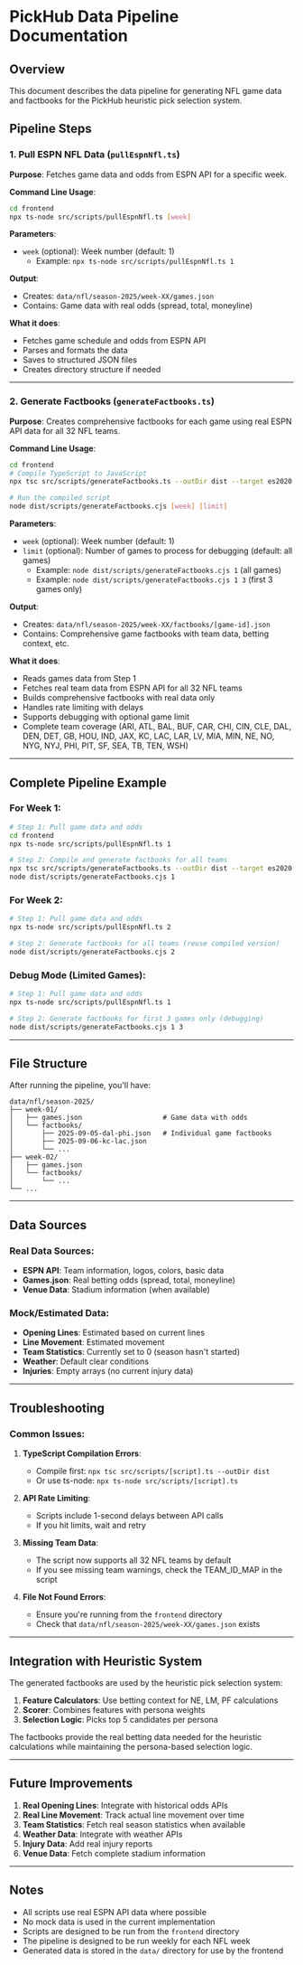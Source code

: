 # PickHub Data Pipeline Documentation

## Overview
This document describes the data pipeline for generating NFL game data and factbooks for the PickHub heuristic pick selection system.

## Pipeline Steps

### 1. Pull ESPN NFL Data (`pullEspnNfl.ts`)
**Purpose**: Fetches game data and odds from ESPN API for a specific week.

**Command Line Usage**:
```bash
cd frontend
npx ts-node src/scripts/pullEspnNfl.ts [week]
```

**Parameters**:
- `week` (optional): Week number (default: 1)
  - Example: `npx ts-node src/scripts/pullEspnNfl.ts 1`

**Output**:
- Creates: `data/nfl/season-2025/week-XX/games.json`
- Contains: Game data with real odds (spread, total, moneyline)

**What it does**:
- Fetches game schedule and odds from ESPN API
- Parses and formats the data
- Saves to structured JSON files
- Creates directory structure if needed

---

### 2. Generate Factbooks (`generateFactbooks.ts`)
**Purpose**: Creates comprehensive factbooks for each game using real ESPN API data for all 32 NFL teams.

**Command Line Usage**:
```bash
cd frontend
# Compile TypeScript to JavaScript
npx tsc src/scripts/generateFactbooks.ts --outDir dist --target es2020 --module commonjs --esModuleInterop

# Run the compiled script
node dist/scripts/generateFactbooks.cjs [week] [limit]
```

**Parameters**:
- `week` (optional): Week number (default: 1)
- `limit` (optional): Number of games to process for debugging (default: all games)
  - Example: `node dist/scripts/generateFactbooks.cjs 1` (all games)
  - Example: `node dist/scripts/generateFactbooks.cjs 1 3` (first 3 games only)

**Output**:
- Creates: `data/nfl/season-2025/week-XX/factbooks/[game-id].json`
- Contains: Comprehensive game factbooks with team data, betting context, etc.

**What it does**:
- Reads games data from Step 1
- Fetches real team data from ESPN API for all 32 NFL teams
- Builds comprehensive factbooks with real data only
- Handles rate limiting with delays
- Supports debugging with optional game limit
- Complete team coverage (ARI, ATL, BAL, BUF, CAR, CHI, CIN, CLE, DAL, DEN, DET, GB, HOU, IND, JAX, KC, LAC, LAR, LV, MIA, MIN, NE, NO, NYG, NYJ, PHI, PIT, SF, SEA, TB, TEN, WSH)

---

## Complete Pipeline Example

### For Week 1:
```bash
# Step 1: Pull game data and odds
cd frontend
npx ts-node src/scripts/pullEspnNfl.ts 1

# Step 2: Compile and generate factbooks for all teams
npx tsc src/scripts/generateFactbooks.ts --outDir dist --target es2020 --module commonjs --esModuleInterop
node dist/scripts/generateFactbooks.cjs 1
```

### For Week 2:
```bash
# Step 1: Pull game data and odds
npx ts-node src/scripts/pullEspnNfl.ts 2

# Step 2: Generate factbooks for all teams (reuse compiled version)
node dist/scripts/generateFactbooks.cjs 2
```

### Debug Mode (Limited Games):
```bash
# Step 1: Pull game data and odds
npx ts-node src/scripts/pullEspnNfl.ts 1

# Step 2: Generate factbooks for first 3 games only (debugging)
node dist/scripts/generateFactbooks.cjs 1 3
```

---

## File Structure

After running the pipeline, you'll have:
```
data/nfl/season-2025/
├── week-01/
│   ├── games.json                    # Game data with odds
│   └── factbooks/
│       ├── 2025-09-05-dal-phi.json   # Individual game factbooks
│       ├── 2025-09-06-kc-lac.json
│       └── ...
├── week-02/
│   ├── games.json
│   └── factbooks/
│       └── ...
└── ...
```

---

## Data Sources

### Real Data Sources:
- **ESPN API**: Team information, logos, colors, basic data
- **Games.json**: Real betting odds (spread, total, moneyline)
- **Venue Data**: Stadium information (when available)

### Mock/Estimated Data:
- **Opening Lines**: Estimated based on current lines
- **Line Movement**: Estimated movement
- **Team Statistics**: Currently set to 0 (season hasn't started)
- **Weather**: Default clear conditions
- **Injuries**: Empty arrays (no current injury data)

---

## Troubleshooting

### Common Issues:

1. **TypeScript Compilation Errors**:
   - Compile first: `npx tsc src/scripts/[script].ts --outDir dist`
   - Or use ts-node: `npx ts-node src/scripts/[script].ts`

2. **API Rate Limiting**:
   - Scripts include 1-second delays between API calls
   - If you hit limits, wait and retry

3. **Missing Team Data**:
   - The script now supports all 32 NFL teams by default
   - If you see missing team warnings, check the TEAM_ID_MAP in the script

4. **File Not Found Errors**:
   - Ensure you're running from the `frontend` directory
   - Check that `data/nfl/season-2025/week-XX/games.json` exists

---

## Integration with Heuristic System

The generated factbooks are used by the heuristic pick selection system:

1. **Feature Calculators**: Use betting context for NE, LM, PF calculations
2. **Scorer**: Combines features with persona weights
3. **Selection Logic**: Picks top 5 candidates per persona

The factbooks provide the real betting data needed for the heuristic calculations while maintaining the persona-based selection logic.

---

## Future Improvements

1. **Real Opening Lines**: Integrate with historical odds APIs
2. **Real Line Movement**: Track actual line movement over time
3. **Team Statistics**: Fetch real season statistics when available
4. **Weather Data**: Integrate with weather APIs
5. **Injury Data**: Add real injury reports
6. **Venue Data**: Fetch complete stadium information

---

## Notes

- All scripts use real ESPN API data where possible
- No mock data is used in the current implementation
- Scripts are designed to be run from the `frontend` directory
- The pipeline is designed to be run weekly for each NFL week
- Generated data is stored in the `data/` directory for use by the frontend
